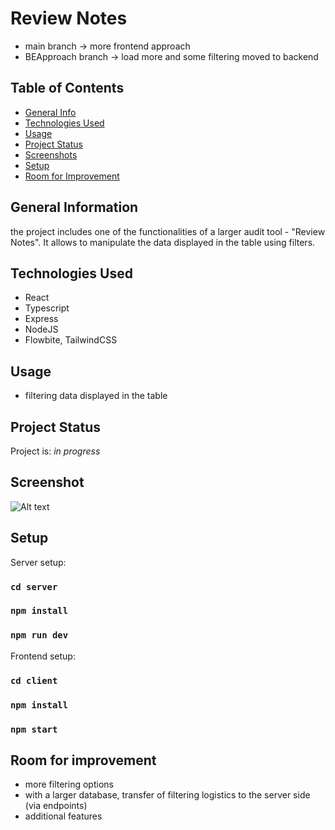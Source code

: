 # Review Notes

- main branch -> more frontend approach 
- BEApproach branch -> load more and some filtering moved to backend

## Table of Contents
* [General Info](#general-information)
* [Technologies Used](#technologies-used)
* [Usage](#usage)
* [Project Status](#project-status)
* [Screenshots](#screenshots)
* [Setup](#setup)
* [Room for Improvement](#room-for-improvement)


## General Information
 the project includes one of the functionalities of a larger audit tool - "Review Notes". It allows to manipulate the data displayed in the table using filters.

## Technologies Used
- React
- Typescript
- Express
- NodeJS
- Flowbite, TailwindCSS

## Usage
 - filtering data displayed in the table

## Project Status
Project is: _in progress_ 

## Screenshot
![Alt text](https://i.ibb.co/P5RKvyd/Zrzut-ekranu-2022-10-14-o-01-45-59.png "screen")

## Setup

Server setup:

### `cd server`
### `npm install`
### `npm run dev`

Frontend setup: 

### `cd client`
### `npm install`
### `npm start`

## Room for improvement
- more filtering options
- with a larger database, transfer of filtering logistics to the server side (via endpoints)
- additional features
